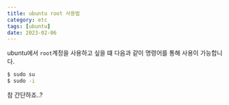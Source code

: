 ```yaml
---
title: ubuntu root 사용법
category: etc
tags: [ubuntu]
date: 2023-02-06
---
```


ubuntu에서 `root`계정을 사용하고 싶을 떄 다음과 같이 명령어를 통해 사용이 가능합니다.

```bash
$ sudo su
$ sudo -i
```

참 간단하죠..?
